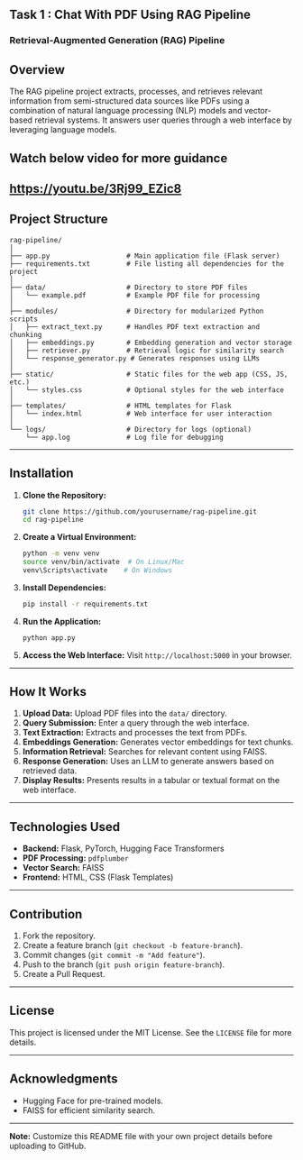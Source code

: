 ## Task 1 : Chat With PDF Using RAG Pipeline
### Retrieval-Augmented Generation (RAG) Pipeline

## Overview
The RAG pipeline project extracts, processes, and retrieves relevant information from semi-structured data sources like PDFs using a combination of natural language processing (NLP) models and vector-based retrieval systems. It answers user queries through a web interface by leveraging language models.

## Watch below video for more guidance
## https://youtu.be/3Rj99_EZic8

## Project Structure
```
rag-pipeline/
│
├── app.py                   # Main application file (Flask server)
├── requirements.txt         # File listing all dependencies for the project
│
├── data/                    # Directory to store PDF files
│   └── example.pdf          # Example PDF file for processing
│
├── modules/                 # Directory for modularized Python scripts
│   ├── extract_text.py      # Handles PDF text extraction and chunking
│   ├── embeddings.py        # Embedding generation and vector storage
│   ├── retriever.py         # Retrieval logic for similarity search
│   └── response_generator.py # Generates responses using LLMs
│
├── static/                  # Static files for the web app (CSS, JS, etc.)
│   └── styles.css           # Optional styles for the web interface
│
├── templates/               # HTML templates for Flask
│   └── index.html           # Web interface for user interaction
│
└── logs/                    # Directory for logs (optional)
    └── app.log              # Log file for debugging
```

---

## Installation

1. **Clone the Repository:**
   ```bash
   git clone https://github.com/yourusername/rag-pipeline.git
   cd rag-pipeline
   ```

2. **Create a Virtual Environment:**
   ```bash
   python -m venv venv
   source venv/bin/activate  # On Linux/Mac
   venv\Scripts\activate    # On Windows
   ```

3. **Install Dependencies:**
   ```bash
   pip install -r requirements.txt
   ```

4. **Run the Application:**
   ```bash
   python app.py
   ```

5. **Access the Web Interface:**
   Visit `http://localhost:5000` in your browser.

---

## How It Works

1. **Upload Data:** Upload PDF files into the `data/` directory.
2. **Query Submission:** Enter a query through the web interface.
3. **Text Extraction:** Extracts and processes the text from PDFs.
4. **Embeddings Generation:** Generates vector embeddings for text chunks.
5. **Information Retrieval:** Searches for relevant content using FAISS.
6. **Response Generation:** Uses an LLM to generate answers based on retrieved data.
7. **Display Results:** Presents results in a tabular or textual format on the web interface.

---

## Technologies Used

- **Backend:** Flask, PyTorch, Hugging Face Transformers
- **PDF Processing:** `pdfplumber`
- **Vector Search:** FAISS
- **Frontend:** HTML, CSS (Flask Templates)

---

## Contribution

1. Fork the repository.
2. Create a feature branch (`git checkout -b feature-branch`).
3. Commit changes (`git commit -m "Add feature"`).
4. Push to the branch (`git push origin feature-branch`).
5. Create a Pull Request.

---

## License
This project is licensed under the MIT License. See the `LICENSE` file for more details.

---

## Acknowledgments

- Hugging Face for pre-trained models.
- FAISS for efficient similarity search.

---

**Note:** Customize this README file with your own project details before uploading to GitHub.
